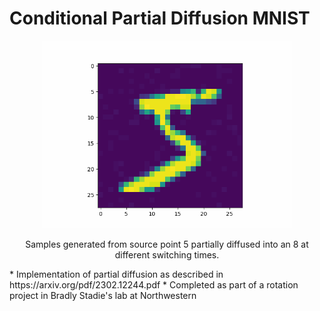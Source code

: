# Conditional Partial Diffusion MNIST
<p align = "center">
<img width="400" src="test.gif"/img>
</p>
<p align = "center">
Samples generated from source point 5 partially diffused into an 8 at different switching times.
</p>
* Implementation of partial diffusion as described in https://arxiv.org/pdf/2302.12244.pdf
* Completed as part of a rotation project in Bradly Stadie's lab at Northwestern
